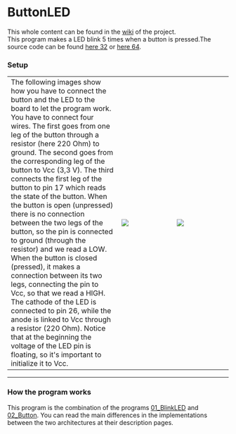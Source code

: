 <h1>ButtonLED</h1>
This whole content can be found in the <a href="https://github.com/elisa2995/ARM32-64isa/wiki/GPIO-03_ButtonLED/">wiki</a> of the project. 
<br>
This program makes a LED blink 5 times when a button is pressed.The source code can be found <a href="https://github.com/elisa2995/ARM32-64isa/tree/master/32bit/GPIO/03_ButtonLED">here 32</a> or <a href="https://github.com/elisa2995/ARM32-64isa/tree/master/64bit/GPIO/03_ButtonLED">here 64</a>.
<h3>Setup</h3>
<table>
<tr>
<td width="50%">The following images show how you have to connect the button and the LED to the board to let the program work. You have to connect four wires. The first goes from one leg of the button through a resistor (here 220 Ohm) to ground. The second goes from the corresponding leg of the button to Vcc (3,3 V). The third connects the first leg of the button to pin 17 which reads the state of the button. When the button is open (unpressed) there is no connection between the two legs of the button, so the pin is connected to ground (through the resistor) and we read a LOW. When the button is closed (pressed), it makes a connection between its two legs, connecting the pin to Vcc, so that we read a HIGH.<br> The cathode of the LED is connected to pin 26, while the anode is linked to Vcc through a resistor (220 Ohm).
Notice that at the beginning the voltage of the LED pin is floating, so it's important to initialize it to Vcc.</td>
<td><a href="https://github.com/elisa2995/ARM32-64isa/blob/master/media/03_ButtonLED.png"><img src="https://github.com/elisa2995/ARM32-64isa/blob/master/media/03_ButtonLED.png"></a></td>
<td width="25%"><a href="https://github.com/elisa2995/ARM32-64isa/blob/master/media/03_ButtonLEDCircuit.png"><img src="https://github.com/elisa2995/ARM32-64isa/blob/master/media/03_ButtonLEDCircuit.png"></td>
</tr>
</table>
<hr>
<h3>How the program works</h3>
This program is the combination of the programs <a href="https://github.com/elisa2995/ARM32-64isa/wiki/GPIO-01_BlinkLED">01_BlinkLED</a> and <a href="https://github.com/elisa2995/ARM32-64isa/wiki/GPIO-02_Button">02_Button</a>. 
You can read the main differences in the implementations between the two architectures at their description pages.

